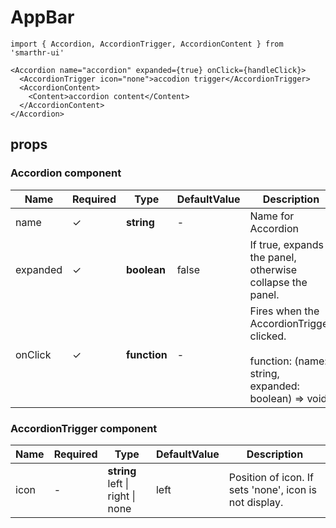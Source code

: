 # AppBar

```tsx
import { Accordion, AccordionTrigger, AccordionContent } from 'smarthr-ui'

<Accordion name="accordion" expanded={true} onClick={handleClick}>
  <AccordionTrigger icon="none">accodion trigger</AccordionTrigger>
  <AccordionContent>
    <Content>accordion content</Content>
  </AccordionContent>
</Accordion>
```

## props

### Accordion component

| Name     | Required | Type         | DefaultValue | Description                                                                                          |
| -------- | -------- | ------------ | ------------ | ---------------------------------------------------------------------------------------------------- |
| name     | ✓        | **string**   | -            | Name for Accordion                                                                                   |
| expanded | ✓        | **boolean**  | false        | If true, expands the panel, otherwise collapse the panel.                                            |
| onClick  | ✓        | **function** | -            | Fires when the AccordionTrigger clicked. <br><br>function: (name: string, expanded: boolean) => void |

### AccordionTrigger component

| Name | Required | Type                                          | DefaultValue | Description                                            |
| ---- | -------- | --------------------------------------------- | ------------ | ------------------------------------------------------ |
| icon | -        | **string** <br> left &#124; right &#124; none | left         | Position of icon. If sets 'none', icon is not display. |
